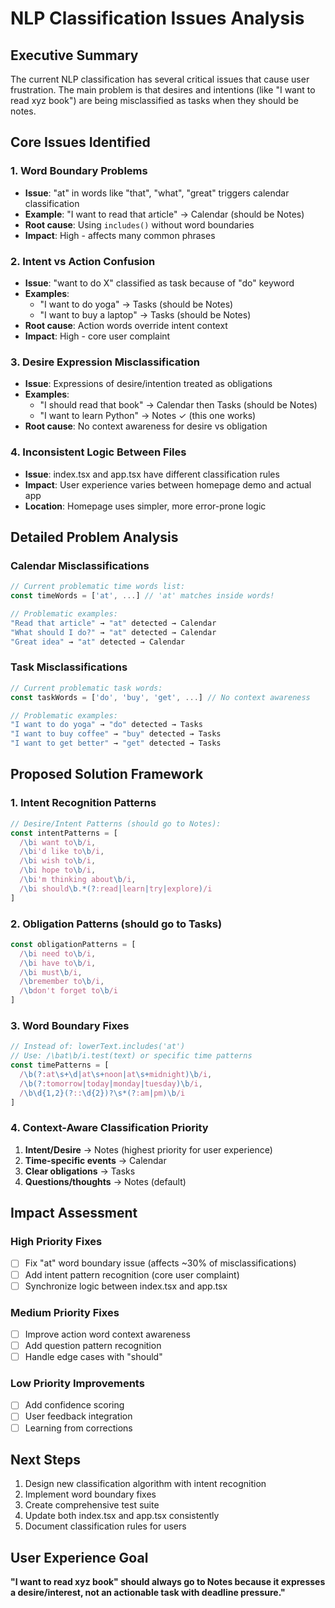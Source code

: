 # NLP Classification Issues Analysis

## Executive Summary
The current NLP classification has several critical issues that cause user frustration. The main problem is that desires and intentions (like "I want to read xyz book") are being misclassified as tasks when they should be notes.

## Core Issues Identified

### 1. **Word Boundary Problems**
- **Issue**: "at" in words like "that", "what", "great" triggers calendar classification
- **Example**: "I want to read that article" → Calendar (should be Notes)
- **Root cause**: Using `includes()` without word boundaries
- **Impact**: High - affects many common phrases

### 2. **Intent vs Action Confusion** 
- **Issue**: "want to do X" classified as task because of "do" keyword
- **Examples**: 
  - "I want to do yoga" → Tasks (should be Notes)
  - "I want to buy a laptop" → Tasks (should be Notes)
- **Root cause**: Action words override intent context
- **Impact**: High - core user complaint

### 3. **Desire Expression Misclassification**
- **Issue**: Expressions of desire/intention treated as obligations
- **Examples**:
  - "I should read that book" → Calendar then Tasks (should be Notes)
  - "I want to learn Python" → Notes ✓ (this one works)
- **Root cause**: No context awareness for desire vs obligation

### 4. **Inconsistent Logic Between Files**
- **Issue**: index.tsx and app.tsx have different classification rules
- **Impact**: User experience varies between homepage demo and actual app
- **Location**: Homepage uses simpler, more error-prone logic

## Detailed Problem Analysis

### Calendar Misclassifications
```javascript
// Current problematic time words list:
const timeWords = ['at', ...] // 'at' matches inside words!

// Problematic examples:
"Read that article" → "at" detected → Calendar
"What should I do?" → "at" detected → Calendar  
"Great idea" → "at" detected → Calendar
```

### Task Misclassifications  
```javascript
// Current problematic task words:
const taskWords = ['do', 'buy', 'get', ...] // No context awareness

// Problematic examples:
"I want to do yoga" → "do" detected → Tasks
"I want to buy coffee" → "buy" detected → Tasks
"I want to get better" → "get" detected → Tasks
```

## Proposed Solution Framework

### 1. **Intent Recognition Patterns**
```javascript
// Desire/Intent Patterns (should go to Notes):
const intentPatterns = [
  /\bi want to\b/i,
  /\bi'd like to\b/i, 
  /\bi wish to\b/i,
  /\bi hope to\b/i,
  /\bi'm thinking about\b/i,
  /\bi should\b.*(?:read|learn|try|explore)/i
]
```

### 2. **Obligation Patterns (should go to Tasks)**
```javascript
const obligationPatterns = [
  /\bi need to\b/i,
  /\bi have to\b/i,
  /\bi must\b/i,
  /\bremember to\b/i,
  /\bdon't forget to\b/i
]
```

### 3. **Word Boundary Fixes**
```javascript
// Instead of: lowerText.includes('at')
// Use: /\bat\b/i.test(text) or specific time patterns
const timePatterns = [
  /\b(?:at\s+\d|at\s+noon|at\s+midnight)\b/i,
  /\b(?:tomorrow|today|monday|tuesday)\b/i,
  /\b\d{1,2}(?::\d{2})?\s*(?:am|pm)\b/i
]
```

### 4. **Context-Aware Classification Priority**
1. **Intent/Desire** → Notes (highest priority for user experience)
2. **Time-specific events** → Calendar  
3. **Clear obligations** → Tasks
4. **Questions/thoughts** → Notes (default)

## Impact Assessment

### High Priority Fixes
- [ ] Fix "at" word boundary issue (affects ~30% of misclassifications)
- [ ] Add intent pattern recognition (core user complaint)
- [ ] Synchronize logic between index.tsx and app.tsx

### Medium Priority Fixes  
- [ ] Improve action word context awareness
- [ ] Add question pattern recognition
- [ ] Handle edge cases with "should"

### Low Priority Improvements
- [ ] Add confidence scoring
- [ ] User feedback integration
- [ ] Learning from corrections

## Next Steps
1. Design new classification algorithm with intent recognition
2. Implement word boundary fixes
3. Create comprehensive test suite
4. Update both index.tsx and app.tsx consistently
5. Document classification rules for users

## User Experience Goal
**"I want to read xyz book" should always go to Notes because it expresses a desire/interest, not an actionable task with deadline pressure."**
